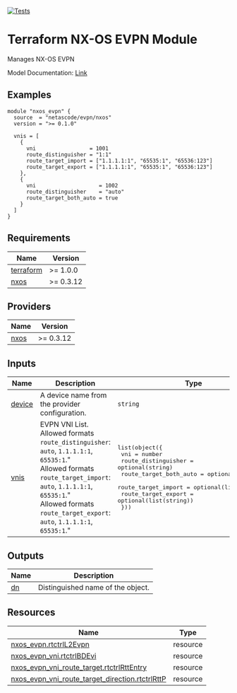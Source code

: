<!-- BEGIN_TF_DOCS -->
[![Tests](https://github.com/netascode/terraform-nxos-evpn/actions/workflows/test.yml/badge.svg)](https://github.com/netascode/terraform-nxos-evpn/actions/workflows/test.yml)

# Terraform NX-OS EVPN Module

Manages NX-OS EVPN

Model Documentation: [Link](https://developer.cisco.com/docs/cisco-nexus-3000-and-9000-series-nx-api-rest-sdk-user-guide-and-api-reference-release-9-3x/#!configuring-vxlan-bgp-evpn)

## Examples

```hcl
module "nxos_evpn" {
  source  = "netascode/evpn/nxos"
  version = ">= 0.1.0"

  vnis = [
    {
      vni                 = 1001
      route_distinguisher = "1:1"
      route_target_import = ["1.1.1.1:1", "65535:1", "65536:123"]
      route_target_export = ["1.1.1.1:1", "65535:1", "65536:123"]
    },
    {
      vni                    = 1002
      route_distinguisher    = "auto"
      route_target_both_auto = true
    }
  ]
}
```

## Requirements

| Name | Version |
|------|---------|
| <a name="requirement_terraform"></a> [terraform](#requirement\_terraform) | >= 1.0.0 |
| <a name="requirement_nxos"></a> [nxos](#requirement\_nxos) | >= 0.3.12 |

## Providers

| Name | Version |
|------|---------|
| <a name="provider_nxos"></a> [nxos](#provider\_nxos) | >= 0.3.12 |

## Inputs

| Name | Description | Type | Default | Required |
|------|-------------|------|---------|:--------:|
| <a name="input_device"></a> [device](#input\_device) | A device name from the provider configuration. | `string` | `null` | no |
| <a name="input_vnis"></a> [vnis](#input\_vnis) | EVPN VNI List.<br>  Allowed formats `route_distinguisher`: `auto`, `1.1.1.1:1`, `65535:1`."<br>  Allowed formats `route_target_import`: `auto`, `1.1.1.1:1`, `65535:1`."<br>  Allowed formats `route_target_export`: `auto`, `1.1.1.1:1`, `65535:1`." | <pre>list(object({<br>    vni                    = number<br>    route_distinguisher    = optional(string)<br>    route_target_both_auto = optional(bool)<br>    route_target_import    = optional(list(string))<br>    route_target_export    = optional(list(string))<br>  }))</pre> | `[]` | no |

## Outputs

| Name | Description |
|------|-------------|
| <a name="output_dn"></a> [dn](#output\_dn) | Distinguished name of the object. |

## Resources

| Name | Type |
|------|------|
| [nxos_evpn.rtctrlL2Evpn](https://registry.terraform.io/providers/netascode/nxos/latest/docs/resources/evpn) | resource |
| [nxos_evpn_vni.rtctrlBDEvi](https://registry.terraform.io/providers/netascode/nxos/latest/docs/resources/evpn_vni) | resource |
| [nxos_evpn_vni_route_target.rtctrlRttEntry](https://registry.terraform.io/providers/netascode/nxos/latest/docs/resources/evpn_vni_route_target) | resource |
| [nxos_evpn_vni_route_target_direction.rtctrlRttP](https://registry.terraform.io/providers/netascode/nxos/latest/docs/resources/evpn_vni_route_target_direction) | resource |
<!-- END_TF_DOCS -->